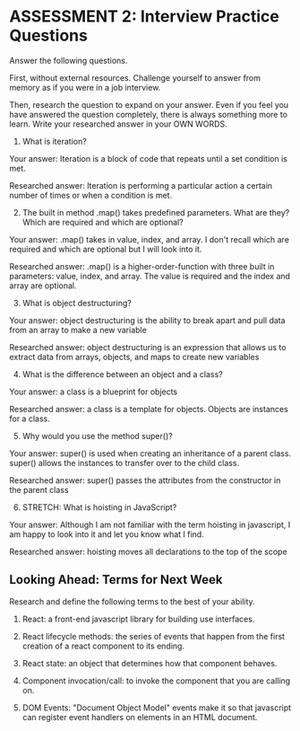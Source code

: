 # ASSESSMENT 2: Interview Practice Questions

Answer the following questions.

First, without external resources. Challenge yourself to answer from memory as if you were in a job interview.

Then, research the question to expand on your answer. Even if you feel you have answered the question completely, there is always something more to learn. Write your researched answer in your OWN WORDS.

1. What is iteration?

  Your answer: Iteration is a block of code that repeats until a set condition is met. 

  Researched answer: Iteration is performing a particular action a certain number of times or when a condition is met.



2. The built in method .map() takes predefined parameters. What are they? Which are required and which are optional?

  Your answer: .map() takes in value, index, and array. I don't recall which are required and which are optional but I will look into it.

  Researched answer: .map() is a higher-order-function with three built in parameters: value, index, and array. The value is required and the index and array are optional. 



3. What is object destructuring?

  Your answer: object destructuring is the ability to break apart and pull data from an array to make a new variable

  Researched answer: object destructuring is an expression that allows us to extract data from arrays, objects, and maps to create new variables



4. What is the difference between an object and a class?

  Your answer: a class is a blueprint for objects

  Researched answer: a class is a template for objects. Objects are instances for a class. 



5. Why would you use the method super()?

  Your answer: super() is used when creating an inheritance of a parent class. super() allows the instances to transfer over to the child class.

  Researched answer: super() passes the attributes from the constructor in the parent class



6. STRETCH: What is hoisting in JavaScript?

  Your answer: Although I am not familiar with the term hoisting in javascript, I am happy to look into it and let you know what I find.

  Researched answer: hoisting moves all declarations to the top of the scope



## Looking Ahead: Terms for Next Week

Research and define the following terms to the best of your ability.

1. React: a front-end javascript library for building use interfaces.

2. React lifecycle methods: the series of events that happen from the first creation of a react component to its ending.

3. React state: an object that determines how that component behaves.

4. Component invocation/call: to invoke the component that you are calling on.

5. DOM Events: "Document Object Model" events make it so that javascript can register event handlers on elements in an HTML document.
